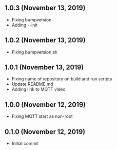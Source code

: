 ## 1.0.3 (November 13, 2019)
  - Fixing bumpversion
  - Adding --init

## 1.0.2 (November 13, 2019)
  - Fixing bumpversion.sh

## 1.0.1 (November 13, 2019)
  - Fixing name of repository on build and run scripts
  - Update README.md
  - Adding link to MQTT video

## 1.0.0 (November 12, 2019)
  - Fixing MQTT start as non-root

## 0.1.0 (November 12, 2019)
  - Initial commit

